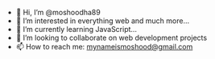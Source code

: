 - 👋 Hi, I’m @moshoodha89
- 👀 I’m interested in everything web and much more...
- 🌱 I’m currently learning JavaScript...
- 💞️ I’m looking to collaborate on web development projects
- 📫 How to reach me: mynameismoshood@gmail.com

<!---
moshoodha89/moshoodha89 is a ✨ special ✨ repository because its `README.md` (this file) appears on your GitHub profile.
You can click the Preview link to take a look at your changes.
--->
